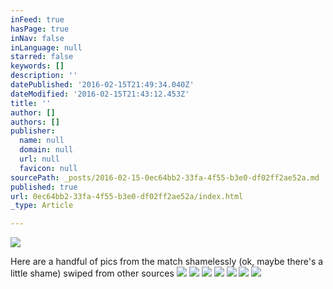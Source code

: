 ```yaml
---
inFeed: true
hasPage: true
inNav: false
inLanguage: null
starred: false
keywords: []
description: ''
datePublished: '2016-02-15T21:49:34.040Z'
dateModified: '2016-02-15T21:43:12.453Z'
title: ''
author: []
authors: []
publisher:
  name: null
  domain: null
  url: null
  favicon: null
sourcePath: _posts/2016-02-15-0ec64bb2-33fa-4f55-b3e0-df02ff2ae52a.md
published: true
url: 0ec64bb2-33fa-4f55-b3e0-df02ff2ae52a/index.html
_type: Article

---
```

![](https://the-grid-user-content.s3-us-west-2.amazonaws.com/ccdfc5c0-4eb1-4e01-ac69-cd2bc9b8879e.jpg)

Here are a handful of pics from the match shamelessly (ok, maybe there's a little shame) swiped from other sources
![](https://the-grid-user-content.s3-us-west-2.amazonaws.com/aa50f6fb-afbc-457c-a0ae-2cfbefd63dce.jpg)
![](https://the-grid-user-content.s3-us-west-2.amazonaws.com/e6ae271a-a957-472e-a0e3-2c265cf7edcd.jpg)
![](https://the-grid-user-content.s3-us-west-2.amazonaws.com/57c3b857-6927-4523-b238-994ad3eb7eec.jpg)
![](https://the-grid-user-content.s3-us-west-2.amazonaws.com/af1cd304-9097-4084-9138-ec027ecf7752.jpg)
![](https://the-grid-user-content.s3-us-west-2.amazonaws.com/61733fb6-a64b-4464-b40a-c90956c23713.jpg)
![](https://the-grid-user-content.s3-us-west-2.amazonaws.com/c076ece2-72f1-4b93-a643-3c200766cb49.jpg)
![](https://the-grid-user-content.s3-us-west-2.amazonaws.com/35babcb3-ea92-46f3-954a-b4671aaa4f1e.jpg)
